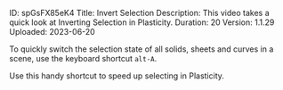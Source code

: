 ID: spGsFX85eK4
Title: Invert Selection
Description: This video takes a quick look at Inverting Selection in Plasticity.
Duration: 20
Version: 1.1.29
Uploaded: 2023-06-20

To quickly switch the selection state of all solids, sheets and curves in a scene, use the keyboard shortcut `alt-A`.

Use this handy shortcut to speed up selecting in Plasticity.
